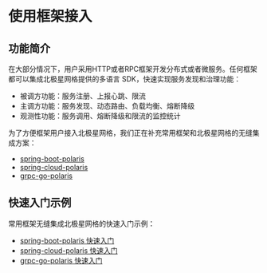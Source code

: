 # 使用框架接入

## 功能简介

在大部分情况下，用户采用HTTP或者RPC框架开发分布式或者微服务。任何框架都可以集成北极星网格提供的多语言 SDK，快速实现服务发现和治理功能：

- 被调方功能：服务注册、上报心跳、限流
- 主调方功能：服务发现、动态路由、负载均衡、熔断降级
- 观测性功能：服务调用、熔断降级和限流的监控统计

为了方便框架用户接入北极星网格，我们正在补充常用框架和北极星网格的无缝集成方案：

- [spring-boot-polaris](https://github.com/polarismesh/spring-boot-polaris)
- [spring-cloud-polaris](https://github.com/tencent/spring-cloud-tencent)
- [grpc-go-polaris](https://github.com/polarismesh/grpc-go-polaris)

## 快速入门示例

常用框架无缝集成北极星网格的快速入门示例：

- [spring-boot-polaris 快速入门](https://github.com/polarismesh/spring-boot-polaris/tree/main/examples/quickstart)
- [spring-cloud-polaris 快速入门](https://github.com/tencent/spring-cloud-tencent/tree/main/examples/quickstart)
- [grpc-go-polaris 快速入门](https://github.com/polarismesh/grpc-go-polaris/tree/main/examples/quickstart)